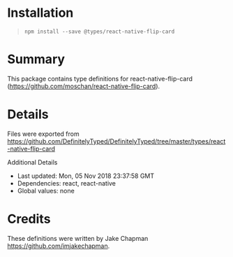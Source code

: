 # Installation
> `npm install --save @types/react-native-flip-card`

# Summary
This package contains type definitions for react-native-flip-card (https://github.com/moschan/react-native-flip-card).

# Details
Files were exported from https://github.com/DefinitelyTyped/DefinitelyTyped/tree/master/types/react-native-flip-card

Additional Details
 * Last updated: Mon, 05 Nov 2018 23:37:58 GMT
 * Dependencies: react, react-native
 * Global values: none

# Credits
These definitions were written by Jake Chapman <https://github.com/imjakechapman>.
